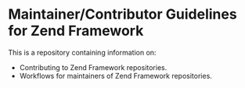 # Maintainer/Contributor Guidelines for Zend Framework

This is a repository containing information on:

- Contributing to Zend Framework repositories.
- Workflows for maintainers of Zend Framework repositories.

